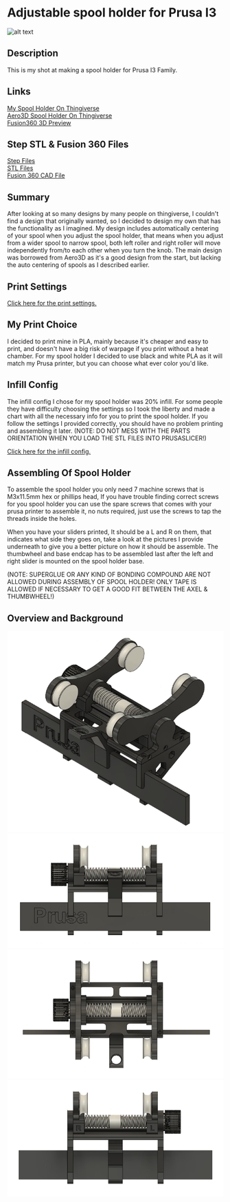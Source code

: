 # Adjustable spool holder for Prusa I3

![alt text](https://github.com/ProgramFreakHD/spool-holder/blob/main/Pictures/Fusion%20360%20Pictures/Transparant%20Background/Fusion360_EPcU3aeQii.png)

## Description

This is my shot at making a spool holder for Prusa I3 Family.

## Links

[My Spool Holder On Thingiverse](https://www.thingiverse.com/thing:4457941)\
[Aero3D Spool Holder On Thingiverse](https://www.thingiverse.com/thing:2362427)\
[Fusion360 3D Preview](https://gmail306847.autodesk360.com/g/shares/SH56a43QTfd62c1cd9681096767b71a6baea?viewState=NoIgbgDAdAjCA0IDeAdEAXAngBwKZoC40ARXAZwEsBzAOzXjQEMyzd1C0AOAE1wHYAnACYARjAC0fPkKHiALJwDGucYwDMnPpKUBWAGycxnAGacBaAL4gAukA)

## Step STL & Fusion 360 Files

[Step Files](https://github.com/ProgramFreakHD/Prusa-I3-Adjustable-Spool-Holder/tree/master/Spool%20Holder%20STEP%20Files)\
[STL Files](https://github.com/ProgramFreakHD/Prusa-I3-Adjustable-Spool-Holder/tree/master/Spool%20Holder%20STL%20Files)\
[Fusion 360 CAD File](https://github.com/ProgramFreakHD/Prusa-I3-Adjustable-Spool-Holder/tree/master/Spool%20Holder%20Fusion%20360%20CAD)

## Summary

After looking at so many designs by many people on thingiverse, I couldn't find a design that originally wanted, so I decided to design my own that has the functionality as I imagined. My design includes automatically centering of your spool when you adjust the spool holder, that means when you adjust from a wider spool to narrow spool, both left roller and right roller will move independently from/to each other when you turn the knob. The main design was borrowed from Aero3D as it's a good design from the start, but lacking the auto centering of spools as I described earlier.

## Print Settings

[Click here for the print settings.](https://github.com/ProgramFreakHD/spool-holder/blob/main/Configs/Print%20Settings.md)

## My Print Choice

I decided to print mine in PLA, mainly because it's cheaper and easy to print, and doesn't have a big risk of warpage if you print without a heat chamber. For my spool holder I decided to use black and white PLA as it will match my Prusa printer, but you can choose what ever color you'd like.

## Infill Config

The infill config I chose for my spool holder was 20% infill. For some people they have difficulty choosing the settings so I took the liberty and made a chart with all the necessary info for you to print the spool holder. If you follow the settings I provided correctly, you should have no problem printing and assembling it later.
(NOTE: DO NOT MESS WITH THE PARTS ORIENTATION WHEN YOU LOAD THE STL FILES INTO PRUSASLICER!)

[Click here for the infill config.](https://github.com/ProgramFreakHD/spool-holder/blob/main/Configs/Print%20Settings.md)

## Assembling Of Spool Holder

To assemble the spool holder you only need 7 machine screws that is M3x11.5mm hex or phillips head, If you have trouble finding correct screws for you spool holder you can use the spare screws that comes with your prusa printer to assemble it, no nuts required, just use the screws to tap the threads inside the holes.

When you have your sliders printed, It should be a L and R on them, that indicates what side they goes on, take a look at the pictures I provide underneath to give you a better picture on how it should be assemble. The thumbwheel and base endcap has to be assembled last after the left and right slider is mounted on the spool holder base.

(NOTE: SUPERGLUE OR ANY KIND OF BONDING COMPOUND ARE NOT ALLOWED DURING ASSEMBLY OF SPOOL HOLDER! ONLY TAPE IS ALLOWED IF NECESSARY TO GET A GOOD FIT BETWEEN THE AXEL & THUMBWHEEL!)

## Overview and Background

![alt text](https://github.com/ProgramFreakHD/Prusa-I3-Adjustable-Spool-Holder/blob/master/Pictures/Fusion360_EPcU3aeQii.png)
![alt text](https://github.com/ProgramFreakHD/Prusa-I3-Adjustable-Spool-Holder/blob/master/Pictures/Fusion360_HI3vvN6EnH.png)
![alt text](https://github.com/ProgramFreakHD/Prusa-I3-Adjustable-Spool-Holder/blob/master/Pictures/Fusion360_OKTGHkgsn5.png)
![alt text](https://github.com/ProgramFreakHD/Prusa-I3-Adjustable-Spool-Holder/blob/master/Pictures/Fusion360_b3O1EtHUrA.png)

